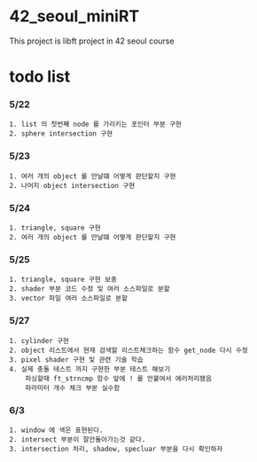 # 42_seoul_miniRT
This project is libft project in 42 seoul course

# todo list

### 5/22
	1. list 의 첫번째 node 를 가리키는 포인터 부분 구현
	2. sphere intersection 구현

### 5/23
	1. 여러 개의 object 를 만날떄 어떻게 판단할지 구현
	2. 나머지 object intersection 구현

### 5/24
	1. triangle, square 구현
	2. 여러 개의 object 를 만날떄 어떻게 판단할지 구현

### 5/25
	1. triangle, square 구현 보충
	2. shader 부분 코드 수정 및 여러 소스파일로 분할
	3. vector 파일 여러 소스파일로 분할

### 5/27
	1. cylinder 구현
	2. object 리스트에서 현재 검색할 리스트체크하는 함수 get_node 다시 수정
	3. pixel shader 구현 및 관련 기술 학습
	4. 실제 충돌 테스트 까지 구현한 부분 테스트 해보기
		파싱할때 ft_strncmp 함수 앞에 ! 를 안붙여서 에러처리됐음
		파라미터 개수 체크 부분 실수함

### 6/3
	1. window 에 색은 표현된다.
	2. intersect 부분이 잘안돌아가는것 같다.
	3. intersection 처리, shadow, specluar 부분을 다시 확인하자